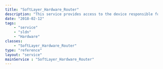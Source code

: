 ```yaml
---
title: "SoftLayer_Hardware_Router"
description: "This service provides access to the device responsible for routing a particular SoftLayer Router. "
date: "2018-02-12"
tags:
    - "service"
    - "sldn"
    - "Hardware"
classes:
    - "SoftLayer_Hardware_Router"
type: "reference"
layout: "service"
mainService : "SoftLayer_Hardware_Router"
---
```

